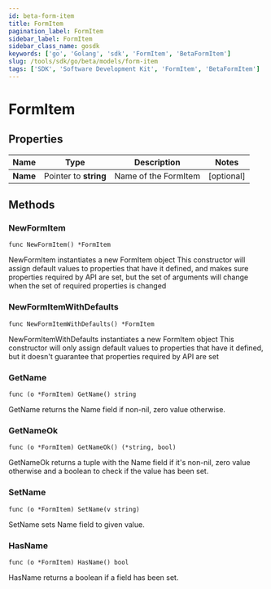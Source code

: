 ```yaml
---
id: beta-form-item
title: FormItem
pagination_label: FormItem
sidebar_label: FormItem
sidebar_class_name: gosdk
keywords: ['go', 'Golang', 'sdk', 'FormItem', 'BetaFormItem']
slug: /tools/sdk/go/beta/models/form-item
tags: ['SDK', 'Software Development Kit', 'FormItem', 'BetaFormItem']
---
```


# FormItem

## Properties

| Name     | Type                  | Description          | Notes      |
| -------- | --------------------- | -------------------- | ---------- |
| **Name** | Pointer to **string** | Name of the FormItem | [optional] |

## Methods

### NewFormItem

`func NewFormItem() *FormItem`

NewFormItem instantiates a new FormItem object This constructor will assign default values to properties that have it defined, and makes sure properties required by API are set, but the set of arguments will change when the set of required properties is changed

### NewFormItemWithDefaults

`func NewFormItemWithDefaults() *FormItem`

NewFormItemWithDefaults instantiates a new FormItem object This constructor will only assign default values to properties that have it defined, but it doesn't guarantee that properties required by API are set

### GetName

`func (o *FormItem) GetName() string`

GetName returns the Name field if non-nil, zero value otherwise.

### GetNameOk

`func (o *FormItem) GetNameOk() (*string, bool)`

GetNameOk returns a tuple with the Name field if it's non-nil, zero value otherwise and a boolean to check if the value has been set.

### SetName

`func (o *FormItem) SetName(v string)`

SetName sets Name field to given value.

### HasName

`func (o *FormItem) HasName() bool`

HasName returns a boolean if a field has been set.
